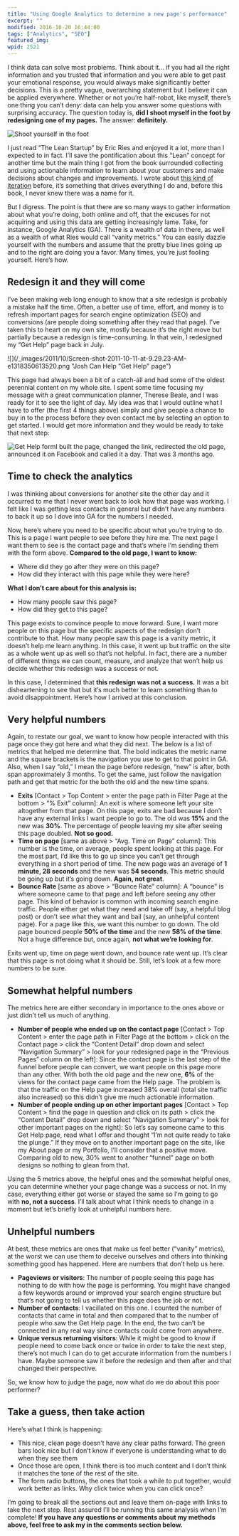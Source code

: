 ```yaml
---
title: "Using Google Analytics to determine a new page's performance"
excerpt: ""
modified: 2016-10-20 16:44:00
tags: ["Analytics", "SEO"]
featured_img: 
wpid: 2521
---
```



I think data can solve most problems. Think about it… if you had all the right information and you trusted that information and you were able to get past your emotional response, you would always make significantly better decisions. This is a pretty vague, overarching statement but I believe it can be applied everywhere. Whether or not you’re half-robot, like myself, there’s one thing you can’t deny: data can help you answer some questions with surprising accuracy. The question today is, **did I shoot myself in the foot by redesigning one of my pages.** The answer: **definitely.**

![Shoot yourself in the foot](/_images/2011/10/shoot_in_foot01.jpg "Shoot in the foot")

I just read “The Lean Startup” by Eric Ries and enjoyed it a lot, more than I expected to in fact. I’ll save the pontification about this “Lean” concept for another time but the main thing I got from the book surrounded collecting and using actionable information to learn about your customers and make decisions about changes and improvements. I wrote about [this kind of iteration](/do-it-and-then-do-it-better-an-iterative-mindset/) before, it’s something that drives everything I do and, before this book, I never knew there was a name for it.

But I digress. The point is that there are so many ways to gather information about what you’re doing, both online and off, that the excuses for not acquiring and using this data are getting increasingly lame. Take, for instance, Google Analytics (GA). There is a wealth of data in there, as well as a wealth of what Ries would call “vanity metrics.” You can easily dazzle yourself with the numbers and assume that the pretty blue lines going up and to the right are doing you a favor. Many times, you’re just fooling yourself. Here’s how.

Redesign it and they will come
------------------------------

I’ve been making web long enough to know that a site redesign is probably a mistake half the time. Often, a better use of time, effort, and money is to refresh important pages for search engine optimization (SEO) and conversions (are people doing something after they read that page). I’ve taken this to heart on my own site, mostly because it’s the right move but partially because a redesign is time-consuming. In that vein, I redesigned my “Get Help” page back in July.

![](/_images/2011/10/Screen-shot-2011-10-11-at-9.29.23-AM-e1318350613520.png "Josh Can Help "Get Help" page")

This page had always been a bit of a catch-all and had some of the oldest perennial content on my whole site. I spent some time focusing my message with a great communication planner, Therese Beale, and I was ready for it to see the light of day. My idea was that I would outline what I have to offer (the first 4 things above) simply and give people a chance to buy in to the process before they even contact me by selecting an option to get started. I would get more information and they would be ready to take that next step:

![](/_images/2011/10/Screen-shot-2011-10-11-at-9.35.18-AM-e1318350948768.png "Get Help form")I built the page, changed the link, redirected the old page, announced it on Facebook and called it a day. That was 3 months ago.

Time to check the analytics
---------------------------

I was thinking about conversions for another site the other day and it occurred to me that I never went back to look how that page was working. I felt like I was getting less contacts in general but didn’t have any numbers to back it up so I dove into GA for the numbers I needed.

Now, here’s where you need to be specific about what you’re trying to do. This is a page I want people to see before they hire me. The next page I want them to see is the contact page and that’s where I’m sending them with the form above. **Compared to the old page, I want to know:**

- Where did they go after they were on this page?
- How did they interact with this page while they were here?

**What I don’t care about for this analysis is:**

- How many people saw this page?
- How did they get to this page?

This page exists to convince people to move forward. Sure, I want more people on this page but the specific aspects of the redesign don’t contribute to that. How many people saw this page is a vanity metric, it doesn’t help me learn anything. In this case, it went up but traffic on the site as a whole went up as well so that’s not helpful. In fact, there are a number of different things we can count, measure, and analyze that won’t help us decide whether this redesign was a success or not.

In this case, I determined that **this redesign was not a success.** It was a bit disheartening to see that but it’s much better to learn something than to avoid disappointment. Here’s how I arrived at this conclusion.

Very helpful numbers
--------------------

Again, to restate our goal, we want to know how people interacted with this page once they got here and what they did next. The below is a list of metrics that helped me determine that. The bold indicates the metric name and the square brackets is the navigation you use to get to that point in GA. Also, when I say “old,” I mean the page before redesign, “new” is after, both span approximately 3 months. To get the same, just follow the navigation path and get that metric for the both the old and the new time spans.

- **Exits** \[Contact &gt; Top Content &gt; enter the page path in Filter Page at the bottom &gt; “% Exit” column\]: An exit is where someone left your site altogether from that page. On this page, exits are bad because I don’t have any external links I want people to go to. The old was **15%** and the new was **30%**. The percentage of people leaving my site after seeing this page doubled. **Not so good.**
- **Time on page** \[same as above &gt; “Avg. Time on Page” column\]: This number is the time, on average, people spent looking at this page. For the most part, I’d like this to go up since you can’t get through everything in a short period of time. The new page was an average of **1 minute, 28 seconds** and the new was **54 seconds**. This metric should be going up but it’s going down. **Again, not great**.
- **Bounce Rate** \[same as above &gt; “Bounce Rate” column\]: A “bounce” is where someone came to that page and left before seeing any other page. This kind of behavior is common with incoming search engine traffic. People either get what they need and take off (say, a helpful blog post) or don’t see what they want and bail (say, an unhelpful content page). For a page like this, we want this number to go down. The old page bounced people **50% of the time** and the new **58% of the time**. Not a huge difference but, once again, **not what we’re looking for**.

Exits went up, time on page went down, and bounce rate went up. It’s clear that this page is not doing what it should be. Still, let’s look at a few more numbers to be sure.

Somewhat helpful numbers
------------------------

The metrics here are either secondary in importance to the ones above or just didn’t tell us much of anything.

- **Number of people who ended up on the contact page** \[Contact &gt; Top Content &gt; enter the page path in Filter Page at the bottom &gt; click on the Contact page &gt; click the “Content Detail” drop down and select “Navigation Summary” &gt; look for your redesigned page in the “Previous Pages” column on the left\]: Since the contact page is the last step of the funnel before people can convert, we want people on this page more than any other. With both the old page and the new one, **6%** of the views for the contact page came from the Help page. The problem is that the traffic on the Help page increased 38% overall (total site traffic also increased) so this didn’t give me much actionable information.
- **Number of people ending up on other important pages** \[Contact &gt; Top Content &gt; find the page in question and click on its path &gt; click the “Content Detail” drop down and select “Navigation Summary” &gt; look for other important pages on the right\]: So let’s say someone came to this Get Help page, read what I offer and thought “I’m not quite ready to take the plunge.” If they move on to another important page on the site, like my About page or my Portfolio, I’ll consider that a positive move. Comparing old to new, 30% went to another “funnel” page on both designs so nothing to glean from that.

Using the 5 metrics above, the helpful ones and the somewhat helpful ones, you can determine whether your page change was a success or not. In my case, everything either got worse or stayed the same so I’m going to go with **no, not a success**. I’ll talk about what I think needs to change in a moment but let’s briefly look at unhelpful numbers here.

Unhelpful numbers
-----------------

At best, these metrics are ones that make us feel better (“vanity” metrics), at the worst we can use them to deceive ourselves and others into thinking something good has happened. Here are numbers that don’t help us here.

- **Pageviews or visitors**: The number of people seeing this page has nothing to do with how the page is performing. You might have changed a few keywords around or improved your search engine structure but that’s not going to tell us whether this page does the job or not.
- **Number of contacts**: I vacillated on this one. I counted the number of contacts that came in total and then compared that to the number of people who saw the Get Help page. In the end, the two can’t be connected in any real way since contacts could come from anywhere.
- **Unique versus returning visitors**: While it might be good to know if people need to come back once or twice in order to take the next step, there’s not much I can do to get accurate information from the numbers I have. Maybe someone saw it before the redesign and then after and that changed their perspective.

So, we know how to judge the page, now what do we do about this poor performer?

Take a guess, then take action
------------------------------

Here’s what I think is happening:

- This nice, clean page doesn’t have any clear paths forward. The green bars look nice but I don’t know if everyone is understanding what to do when they see them
- Once those are open, I think there is too much content and I don’t think it matches the tone of the rest of the site.
- The form radio buttons, the ones that took a while to put together, would work better as links. Why click twice when you can click once?

I’m going to break all the sections out and leave them on-page with links to take the next step. Rest assured I’ll be running this same analysis when I’m complete! **If you have any questions or comments about my methods above, feel free to ask my in the comments section below.**
